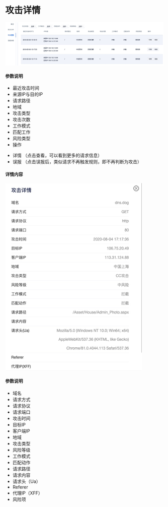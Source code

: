 #  攻击详情
![](/images/15971370413247.jpg)

#### 参数说明
  - 最近攻击时间
  - 来源IP与目的IP
  - 请求路径
  - 地域
  - 攻击类型
  - 攻击次数
  - 工作模式
  - 匹配工作
  - 风险类型
  - 操作 
   * 详情 （点击查看，可以看到更多的请求信息）
   * 误报 （点击误报后，类似请求不再触发规则，即不再判断为攻击）
  
#### 详情内容
![](/images/15971372278724.jpg)

#### 参数说明
* 域名
* 请求方式
* 请求协议
* 请求端口
* 攻击时间
* 目标IP
* 客户端IP
* 地域
* 攻击类型
* 风险等级
* 工作模式
* 匹配动作
* 请求路径
* 请求内容
* 请求头（Ua）
* Referer 
* 代理IP（XFF）
* 风险项
